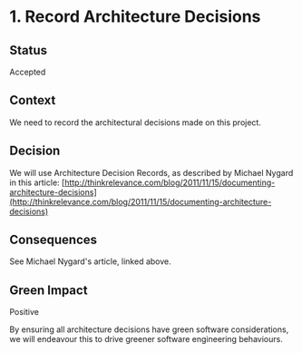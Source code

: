 # 1. Record Architecture Decisions

## Status

Accepted

## Context

We need to record the architectural decisions made on this project.

## Decision

We will use Architecture Decision Records, as described by Michael Nygard in
this article:
[http://thinkrelevance.com/blog/2011/11/15/documenting-architecture-decisions](http://thinkrelevance.com/blog/2011/11/15/documenting-architecture-decisions)

## Consequences

See Michael Nygard's article, linked above.

## Green Impact

Positive

By ensuring all architecture decisions have green software considerations, we
will endeavour this to drive greener software engineering behaviours.
